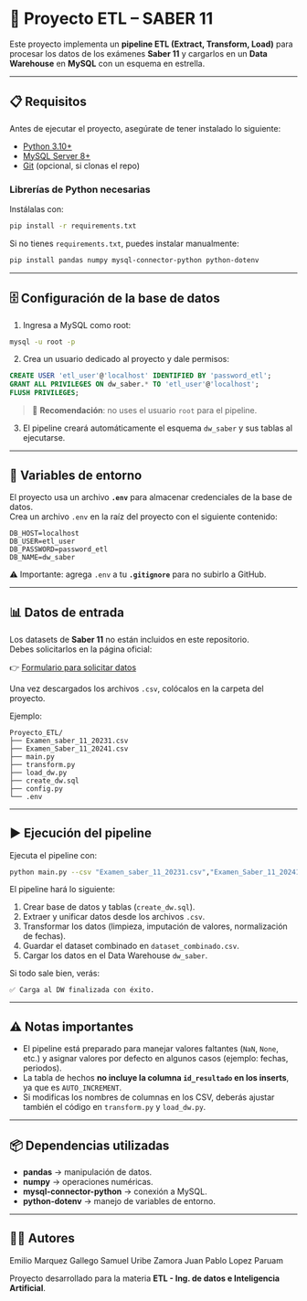 # 📘 Proyecto ETL – SABER 11

Este proyecto implementa un **pipeline ETL (Extract, Transform, Load)** para procesar los datos de los exámenes **Saber 11** y cargarlos en un **Data Warehouse** en **MySQL** con un esquema en estrella.

---

## 📋 Requisitos

Antes de ejecutar el proyecto, asegúrate de tener instalado lo siguiente:

- [Python 3.10+](https://www.python.org/downloads/)  
- [MySQL Server 8+](https://dev.mysql.com/downloads/mysql/)  
- [Git](https://git-scm.com/downloads) (opcional, si clonas el repo)  

### Librerías de Python necesarias

Instálalas con:

```bash
pip install -r requirements.txt
```

Si no tienes `requirements.txt`, puedes instalar manualmente:

```bash
pip install pandas numpy mysql-connector-python python-dotenv
```

---

## 🗄️ Configuración de la base de datos

1. Ingresa a MySQL como root:

```bash
mysql -u root -p
```

2. Crea un usuario dedicado al proyecto y dale permisos:

```sql
CREATE USER 'etl_user'@'localhost' IDENTIFIED BY 'password_etl';
GRANT ALL PRIVILEGES ON dw_saber.* TO 'etl_user'@'localhost';
FLUSH PRIVILEGES;
```

> 🔑 **Recomendación**: no uses el usuario `root` para el pipeline.

3. El pipeline creará automáticamente el esquema `dw_saber` y sus tablas al ejecutarse.

---

## 🔑 Variables de entorno

El proyecto usa un archivo **`.env`** para almacenar credenciales de la base de datos.  
Crea un archivo `.env` en la raíz del proyecto con el siguiente contenido:

```env
DB_HOST=localhost
DB_USER=etl_user
DB_PASSWORD=password_etl
DB_NAME=dw_saber
```

⚠️ Importante: agrega `.env` a tu **`.gitignore`** para no subirlo a GitHub.

---

## 📊 Datos de entrada

Los datasets de **Saber 11** no están incluidos en este repositorio.  
Debes solicitarlos en la página oficial:

👉 [Formulario para solicitar datos](https://forms.office.com/pages/responsepage.aspx?id=EE6GJ-RbT02ttburUSAp6POGIb-ryxBJmGcBwbyeHXdUQk1TTjZLTUMzV0FJWTRYRjg3RE9FVUlLVy4u&origin=lprLink&route=shorturl)

Una vez descargados los archivos `.csv`, colócalos en la carpeta del proyecto.

Ejemplo:  
```
Proyecto_ETL/
├── Examen_saber_11_20231.csv
├── Examen_Saber_11_20241.csv
├── main.py
├── transform.py
├── load_dw.py
├── create_dw.sql
├── config.py
└── .env
```

---

## ▶️ Ejecución del pipeline

Ejecuta el pipeline con:

```bash
python main.py --csv "Examen_saber_11_20231.csv","Examen_Saber_11_20241.csv" --out .
```

El pipeline hará lo siguiente:

1. Crear base de datos y tablas (`create_dw.sql`).
2. Extraer y unificar datos desde los archivos `.csv`.
3. Transformar los datos (limpieza, imputación de valores, normalización de fechas).
4. Guardar el dataset combinado en `dataset_combinado.csv`.
5. Cargar los datos en el Data Warehouse `dw_saber`.

Si todo sale bien, verás:

```
✅ Carga al DW finalizada con éxito.
```

---

## ⚠️ Notas importantes

- El pipeline está preparado para manejar valores faltantes (`NaN`, `None`, etc.) y asignar valores por defecto en algunos casos (ejemplo: fechas, periodos).  
- La tabla de hechos **no incluye la columna `id_resultado` en los inserts**, ya que es `AUTO_INCREMENT`.  
- Si modificas los nombres de columnas en los CSV, deberás ajustar también el código en `transform.py` y `load_dw.py`.  

---

## 📦 Dependencias utilizadas

- **pandas** → manipulación de datos.  
- **numpy** → operaciones numéricas.  
- **mysql-connector-python** → conexión a MySQL.  
- **python-dotenv** → manejo de variables de entorno.  

---

## 👨‍💻 Autores
Emilio Marquez Gallego
Samuel Uribe Zamora
Juan Pablo Lopez Paruam


Proyecto desarrollado para la materia **ETL - Ing. de datos e Inteligencia Artificial**.  
